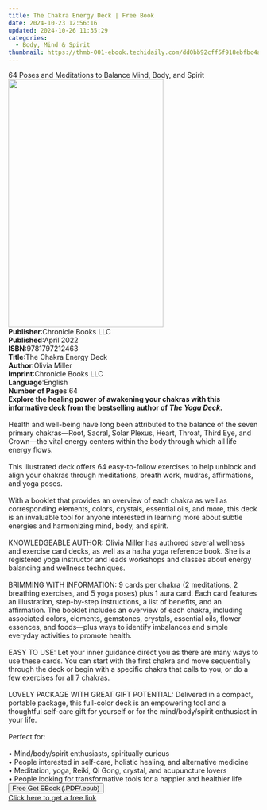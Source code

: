 ```yaml
---
title: The Chakra Energy Deck | Free Book
date: 2024-10-23 12:56:16
updated: 2024-10-26 11:35:29
categories:
  - Body, Mind & Spirit
thumbnail: https://thmb-001-ebook.techidaily.com/dd0bb92cff5f918ebfbc4a6042405fa36e437b87990769218e7804bcf727dfab.jpg
---
```

<main id="book-container">
  <div class="flex flex-col">
    <div class="book-brief flex-1 py-6 px-4 sm:p-6 md:py-10 md:px-8">
      <!-- brief-->
      <div class="book-brief-main">
        64 Poses and Meditations to Balance Mind, Body, and Spirit
      </div>
    </div>
    <div
      class="book-meta-info flex-1 grid gap-4 col-start-1 col-end-3 row-start-1 sm:mb-6 sm:grid-cols-4 lg:gap-6 lg:col-start-2 lg:row-end-6 lg:row-span-6 lg:mb-0"
    >
      <div
        class="book-meta-info-left place-content-center mt-4 p-4 text-sm leading-6 col-start-2 col-span-2 dark:text-slate-400"
      >
        <img
          class="w-full h-500 object-cover rounded-lg sm:h-255 sm:col-span-2 lg:col-span-full"
          src="https://img-001-ebook.techidaily.com/820e2f5f11e1032bd6c388780828beb47946a15e6c705cce518e942c6afff8d5.jpg"
          alt=""
          width="312"
          height="500"
        />
      </div>
      <div
        class="book-meta-info-right mt-2 col-start-1 row-start-2 col-span-3 self-center"
      >
        <!-- meta data  -->
        <div class="flex flex-col px-4 md:px-8">
          <div class="flex-1">
            <strong>Publisher</strong>:<span class="px-2"
              >Chronicle Books LLC</span
            >
          </div>
          <div class="flex-1">
            <strong>Published</strong>:<span class="px-2">April 2022</span>
          </div>
          <div class="flex-1">
            <strong>ISBN</strong>:<span class="px-2">9781797212463</span>
          </div>
          <div class="flex-1">
            <strong>Title</strong>:<span class="px-2"
              >The Chakra Energy Deck</span
            >
          </div>
          <div class="flex-1">
            <strong>Author</strong>:<span class="px-2">Olivia Miller</span>
          </div>
          <div class="flex-1">
            <strong>Imprint</strong>:<span class="px-2"
              >Chronicle Books LLC</span
            >
          </div>
          <div class="flex-1">
            <strong>Language</strong>:<span class="px-2">English</span>
          </div>
          <div class="flex-1">
            <strong>Number of Pages</strong>:<span class="px-2">64</span>
          </div>
        </div>
      </div>
    </div>
    <div class="book-description flex-1 py-6 px-4 sm:p-6 md:py-10 md:px-8">
      <div class="book-description-main">
        <div accordion-content="" id="description">
          <b
            >Explore the healing power of awakening your chakras with this
            informative deck from the bestselling author of
            <i>The Yoga Deck.</i></b
          ><br /><br />Health and well-being have long been attributed to the
          balance of the seven primary chakras—Root, Sacral, Solar Plexus,
          Heart, Throat, Third Eye, and Crown—the vital energy centers within
          the body through which all life energy flows.<br /><br />This
          illustrated deck offers 64 easy-to-follow exercises to help unblock
          and align your chakras through meditations, breath work, mudras,
          affirmations, and yoga poses.<br /><br />With a booklet that provides
          an overview of each chakra as well as corresponding elements, colors,
          crystals, essential oils, and more, this deck is an invaluable tool
          for anyone interested in learning more about subtle energies and
          harmonizing mind, body, and spirit.<br /><br />KNOWLEDGEABLE AUTHOR:
          Olivia Miller has authored several wellness and exercise card decks,
          as well as a hatha yoga reference book. She is a registered yoga
          instructor and leads workshops and classes about energy balancing and
          wellness techniques.<br /><br />BRIMMING WITH INFORMATION: 9 cards per
          chakra (2 meditations, 2 breathing exercises, and 5 yoga poses) plus 1
          aura card. Each card features an illustration, step-by-step
          instructions, a list of benefits, and an affirmation. The booklet
          includes an overview of each chakra, including associated colors,
          elements, gemstones, crystals, essential oils, flower essences, and
          foods—plus ways to identify imbalances and simple everyday activities
          to promote health.<br /><br />EASY TO USE: Let your inner guidance
          direct you as there are many ways to use these cards. You can start
          with the first chakra and move sequentially through the deck or begin
          with a specific chakra that calls to you, or do a few exercises for
          all 7 chakras.<br /><br />LOVELY PACKAGE WITH GREAT GIFT POTENTIAL:
          Delivered in a compact, portable package, this full-color deck is an
          empowering tool and a thoughtful self-care gift for yourself or for
          the mind/body/spirit enthusiast in your life.<br /><br />Perfect
          for:<br /><br />• Mind/body/spirit enthusiasts, spiritually curious<br />•
          People interested in self-care, holistic healing, and alternative
          medicine<br />• Meditation, yoga, Reiki, Qi Gong, crystal, and
          acupuncture lovers<br />• People looking for transformative tools for
          a happier and healthier life
        </div>
        <div class="accordion-fader"></div>
      </div>
    </div>
    <div class="book-excerpts flex-1 py-6 px-4 sm:p-6 md:py-10 md:px-8"></div>
    <div
      class="book-about-author flex-1 py-6 px-4 sm:p-6 md:py-10 md:px-8"
    ></div>
    <div class="book-free-get flex-1 py-6 px-4 sm:p-6 md:py-10 md:px-8">
      <button
        id="btn-free-get"
        class="bg-blue-500 hover:bg-blue-700 text-white font-bold py-2 px-4 rounded"
      >
        Free Get EBook (.PDF/.epub)
      </button>
      <div id="countdown-display" class="px-2 text-lg mt-2"></div>
      <a
        id="free-link"
        class="hidden bg-blue-500 hover:bg-blue-700 text-white font-bold py-2 px-4 rounded"
        href="https://www.ebooks.com/en-us/book/210433575/the-chakra-energy-deck/olivia-miller/"
        target="_blank"
        >Click here to get a free link</a
      >
    </div>
    <script>
      let countdownTime = 0;
      let countdownInterval = null;
      document
        .getElementById('btn-free-get')
        .addEventListener('click', startCountdown);
      function startCountdown() {
        countdownTime = new Date().getTime() + 60000 * 3;
        countdownInterval = setInterval(updateCountdown, 1000);
        document.getElementById('btn-free-get').disabled = true;
        document
          .getElementById('btn-free-get')
          .classList.add('bg-gray-500', 'cursor-not-allowed');
      }
      function updateCountdown() {
        let currentTime = new Date().getTime();
        let timeLeft = countdownTime - currentTime;
        let secondsLeft = Math.floor(timeLeft / 1000);
        document.getElementById('countdown-display').innerHTML =
          `Remaining time: ${secondsLeft} seconds.`;
        if (secondsLeft <= 0) {
          clearInterval(countdownInterval);
          document.getElementById('btn-free-get').classList.add('hidden');
          document.getElementById('free-link').classList.remove('hidden');
          document.getElementById('countdown-display').innerHTML = '';
        }
      }
    </script>
  </div>
</main>
